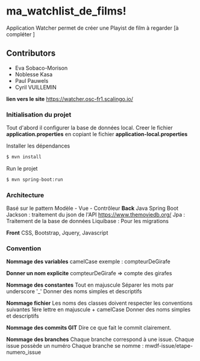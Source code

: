 # ma_watchlist_de_films!


Application Watcher permet de créer une Playist de film à regarder [à compléter ]

## Contributors

  - Eva Sobaco-Morison
  - Noblesse Kasa
  - Paul Pauwels
  - Cyril VUILLEMIN
  
**lien vers le site** 
https://watcher.osc-fr1.scalingo.io/  
  
### Initialisation du projet

Tout d'abord il configurer la base de données local.
Creer le fichier **application.properties** en copiant le fichier **application-local.properties**

Installer les dépendances
```sh
$ mvn install
```

Run le projet
```sh
$ mvn spring-boot:run
```

### Architecture
Basé sur le pattern Modèle - Vue - Contrôleur
**Back**
Java Spring Boot
Jackson : traitement du json de l'API https://www.themoviedb.org/
Jpa : Traitement de la base de données
Liquibase : Pour les migrations

**Front**
CSS, Bootstrap, Jquery, Javascript

### Convention
**Nommage des variables**
camelCase exemple : compteurDeGirafe

**Donner un nom explicite**
compteurDeGirafe => compte des girafes

**Nommage des constantes**
Tout en majuscule
Séparer les mots par underscore '_'
Donner des noms simples et descriptifs

**Nommage fichier**
Les noms des classes doivent respecter les conventions suivantes 
1ère lettre en majuscule + camelCase
Donner des noms simples et descriptifs

**Nommage des commits GIT**
Dire ce que fait le commit clairement.

**Nommage des branches**
Chaque branche correspond à une issue.
Chaque issue possède un numéro
Chaque branche se nomme : mwdf-issue/etape-numero_issue
